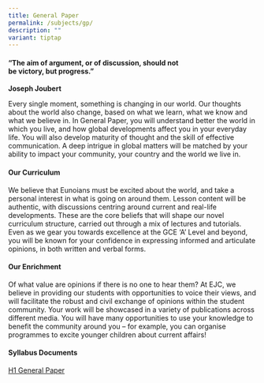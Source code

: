 ```yaml
---
title: General Paper
permalink: /subjects/gp/
description: ""
variant: tiptap
---
```

<h4>“The aim of argument, or of discussion, should not<br>be victory, but progress.”</h4>
<p><strong>Joseph Joubert</strong>
</p>
<p>Every single moment, something is changing in our world. Our thoughts
about the world also change, based on what we learn, what we know and what
we believe in. In General Paper, you will understand better the world in
which you live, and how global developments affect you in your everyday
life. You will also develop maturity of thought and the skill of effective
communication. A deep intrigue in global matters will be matched by your
ability to impact your community, your country and the world we live in.</p>
<h4><strong>Our Curriculum</strong></h4>
<p>We believe that Eunoians must be excited about the world, and take a personal
interest in what is going on around them. Lesson content will be authentic,
with discussions centring around current and real-life developments. These
are the core beliefs that will shape our novel curriculum structure, carried
out through a mix of lectures and tutorials. Even as we gear you towards
excellence at the GCE ‘A’ Level and beyond, you will be known for your
confidence in expressing informed and articulate opinions, in both written
and verbal forms.</p>
<h4><strong>Our Enrichment</strong></h4>
<p>Of what value are opinions if there is no one to hear them? At EJC, we
believe in providing our students with opportunities to voice their views,
and will facilitate the robust and civil exchange of opinions within the
student community. Your work will be showcased in a variety of publications
across different media. You will have many opportunities to use your knowledge
to benefit the community around you – for example, you can organise programmes
to excite younger children about current affairs!</p>
<h4><strong>Syllabus Documents</strong></h4>
<p><a href="https://www.seab.gov.sg/docs/default-source/national-examinations/syllabus/alevel/2025-a-level-syllabus/8881_y25_sy.pdf" rel="noopener noreferrer nofollow" target="_blank">H1 General Paper</a>
</p>